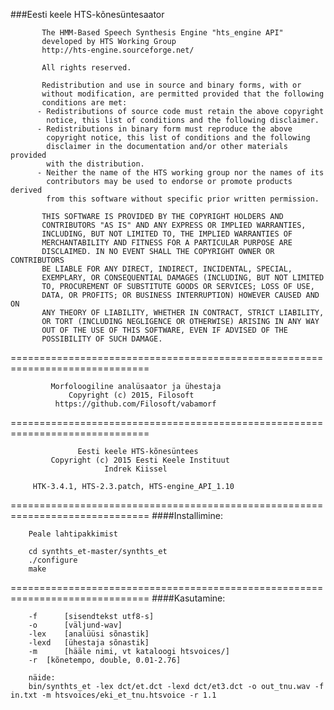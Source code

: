 ###Eesti keele HTS-kõnesüntesaator

           The HMM-Based Speech Synthesis Engine "hts_engine API"  
           developed by HTS Working Group                          
           http://hts-engine.sourceforge.net/                      

           All rights reserved.

           Redistribution and use in source and binary forms, with or
           without modification, are permitted provided that the following
           conditions are met:
          - Redistributions of source code must retain the above copyright
            notice, this list of conditions and the following disclaimer.
          - Redistributions in binary form must reproduce the above
            copyright notice, this list of conditions and the following
            disclaimer in the documentation and/or other materials provided
            with the distribution.
          - Neither the name of the HTS working group nor the names of its
            contributors may be used to endorse or promote products derived
            from this software without specific prior written permission.

           THIS SOFTWARE IS PROVIDED BY THE COPYRIGHT HOLDERS AND
           CONTRIBUTORS "AS IS" AND ANY EXPRESS OR IMPLIED WARRANTIES,
           INCLUDING, BUT NOT LIMITED TO, THE IMPLIED WARRANTIES OF
           MERCHANTABILITY AND FITNESS FOR A PARTICULAR PURPOSE ARE
           DISCLAIMED. IN NO EVENT SHALL THE COPYRIGHT OWNER OR CONTRIBUTORS
           BE LIABLE FOR ANY DIRECT, INDIRECT, INCIDENTAL, SPECIAL,
           EXEMPLARY, OR CONSEQUENTIAL DAMAGES (INCLUDING, BUT NOT LIMITED
           TO, PROCUREMENT OF SUBSTITUTE GOODS OR SERVICES; LOSS OF USE,
           DATA, OR PROFITS; OR BUSINESS INTERRUPTION) HOWEVER CAUSED AND ON
           ANY THEORY OF LIABILITY, WHETHER IN CONTRACT, STRICT LIABILITY,
           OR TORT (INCLUDING NEGLIGENCE OR OTHERWISE) ARISING IN ANY WAY
           OUT OF THE USE OF THIS SOFTWARE, EVEN IF ADVISED OF THE
           POSSIBILITY OF SUCH DAMAGE.


==============================================================================

             Morfoloogiline analüsaator ja ühestaja                
                 Copyright (c) 2015, Filosoft                      
              https://github.com/Filosoft/vabamorf                 


==============================================================================

                   Eesti keele HTS-kõnesüntees                     
             Copyright (c) 2015 Eesti Keele Instituut              
                         Indrek Kiissel
             
         HTK-3.4.1, HTS-2.3.patch, HTS-engine_API_1.10
             	                                        

==============================================================================
####Installimine:<br>

    	Peale lahtipakkimist

        cd synthts_et-master/synthts_et
        ./configure
        make


==============================================================================
####Kasutamine:<br>

		-f 		[sisendtekst utf8-s] 
		-o 		[väljund-wav] 
		-lex 	[analüüsi sõnastik] 
		-lexd	[ühestaja sõnastik] 
		-m 		[hääle nimi, vt kataloogi htsvoices/]
		-r 	[kõnetempo, double, 0.01-2.76]		
		
		näide:
		bin/synthts_et -lex dct/et.dct -lexd dct/et3.dct -o out_tnu.wav -f in.txt -m htsvoices/eki_et_tnu.htsvoice -r 1.1
